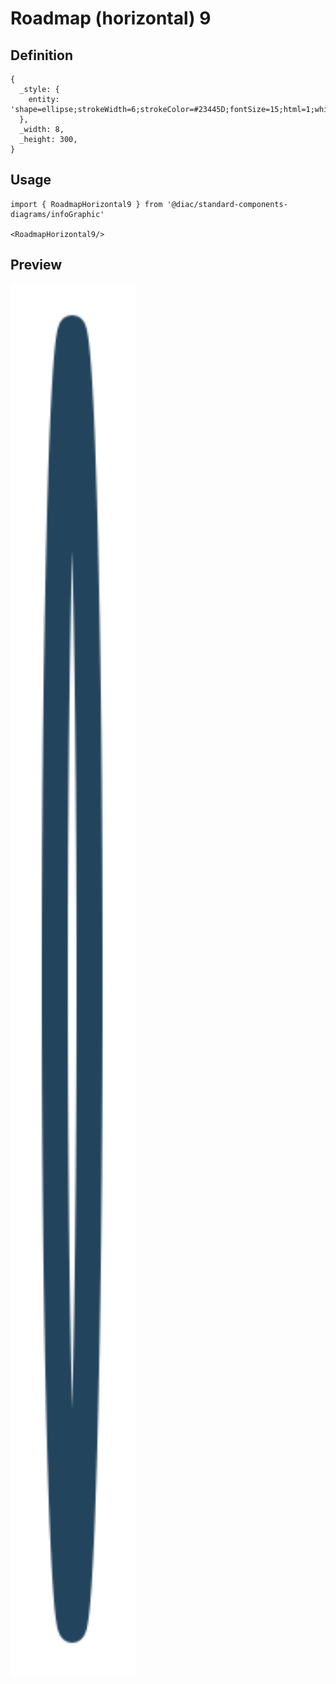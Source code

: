 # Roadmap (horizontal) 9

## Definition

```
{
  _style: { 
    entity: 'shape=ellipse;strokeWidth=6;strokeColor=#23445D;fontSize=15;html=1;whiteSpace=wrap;fontStyle=1;fontColor=#23445D;',
  },
  _width: 8,
  _height: 300,
}
```

## Usage

```
import { RoadmapHorizontal9 } from '@diac/standard-components-diagrams/infoGraphic'

<RoadmapHorizontal9/>
```

## Preview

<img src="./roadmap-horizontal-9.png" width="200"/>
